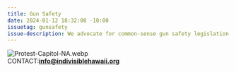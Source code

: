 ```yaml
---
title: Gun Safety
date: 2024-01-12 18:32:00 -10:00
issuetag: gunsafety
issue-description: We advocate for common-sense gun safety legislation.
---
```


![Protest-Capitol-NA.webp](/uploads/Protest-Capitol-NA.webp)\
CONTACT:**[info@indivisiblehawaii.org](mailto:info@indivisiblehawaii.org)**